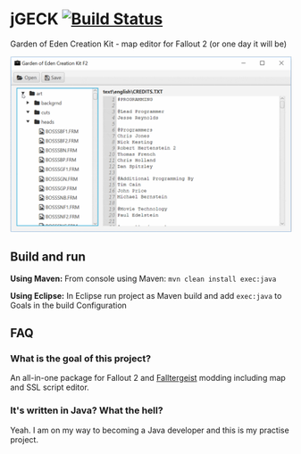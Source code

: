 # jGECK [![Build Status](https://travis-ci.com/JanSimek/jGECK.svg?branch=master)](https://travis-ci.com/JanSimek/jGECK)

Garden of Eden Creation Kit - map editor for Fallout 2 (or one day it will be)

![](jgeck-video.gif)

## Build and run

**Using Maven:** From console using Maven: `mvn clean install exec:java`

**Using Eclipse:** In Eclipse run project as Maven build and add `exec:java` to Goals in the build Configuration

## FAQ

### What is the goal of this project?

An all-in-one package for Fallout 2 and [Falltergeist](https://github.com/falltergeist/falltergeist) modding including map and SSL script editor.

### It's written in Java? What the hell?

Yeah. I am on my way to becoming a Java developer and this is my practise project.


